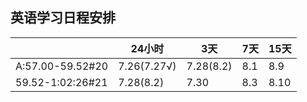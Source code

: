 ## 英语学习日程安排

|                  | 24小时        | 3天        | 7天   | 15天  |
| ---------------- | ----------- | --------- | ---- | ---- |
| A:57.00-59.52#20 | 7.26(7.27√) | 7.28(8.2) | 8.1  | 8.9  |
| 59.52-1:02:26#21 | 7.28(8.2)   | 7.30      | 8.3  | 8.10 |





